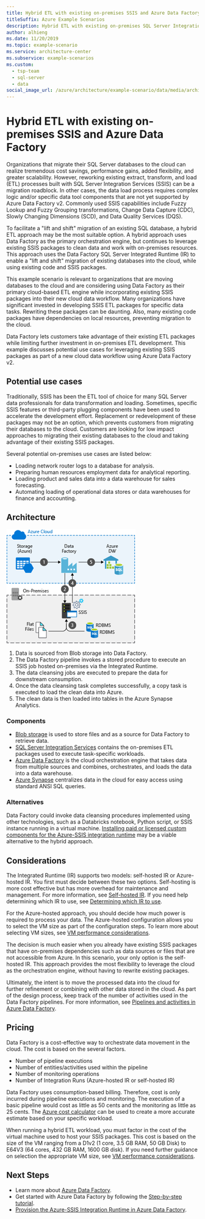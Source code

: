 ```yaml
---
title: Hybrid ETL with existing on-premises SSIS and Azure Data Factory
titleSuffix: Azure Example Scenarios
description: Hybrid ETL with existing on-premises SQL Server Integration Services (SSIS) deployments and Azure Data Factory.
author: alhieng
ms.date: 11/20/2019
ms.topic: example-scenario
ms.service: architecture-center
ms.subservice: example-scenarios
ms.custom:
  - tsp-team
  - sql-server
  - data
social_image_url: /azure/architecture/example-scenario/data/media/architecture-diagram-hybrid-etl-with-adf.png
---
```


# Hybrid ETL with existing on-premises SSIS and Azure Data Factory

Organizations that migrate their SQL Server databases to the cloud can realize tremendous cost savings, performance gains, added flexibility, and greater scalability. However, reworking existing extract, transform, and load (ETL) processes built with SQL Server Integration Services (SSIS) can be a migration roadblock. In other cases, the data load process requires complex logic and/or specific data tool components that are not yet supported by Azure Data Factory v2. Commonly used SSIS capabilities include Fuzzy Lookup and Fuzzy Grouping transformations, Change Data Capture (CDC), Slowly Changing Dimensions (SCD), and Data Quality Services (DQS).

To facilitate a "lift and shift" migration of an existing SQL database, a hybrid ETL approach may be the most suitable option. A hybrid approach uses Data Factory as the primary orchestration engine, but continues to leverage existing SSIS packages to clean data and work with on-premises resources. This approach uses the Data Factory SQL Server Integrated Runtime (IR) to enable a "lift and shift" migration of existing databases into the cloud, while using existing code and SSIS packages.

This example scenario is relevant to organizations that are moving databases to the cloud and are considering using Data Factory as their primary cloud-based ETL engine while incorporating existing SSIS packages into their new cloud data workflow. Many organizations have significant invested in developing SSIS ETL packages for specific data tasks. Rewriting these packages can be daunting. Also, many existing code packages have dependencies on local resources, preventing migration to the cloud.

Data Factory lets customers take advantage of their existing ETL packages while limiting further investment in on-premises ETL development. This example discusses potential use cases for leveraging existing SSIS packages as part of a new cloud data workflow using Azure Data Factory v2.

## Potential use cases

Traditionally, SSIS has been the ETL tool of choice for many SQL Server data professionals for data transformation and loading. Sometimes, specific SSIS features or third-party plugging components have been used to accelerate the development effort. Replacement or redevelopment of these packages may not be an option, which prevents customers from migrating their databases to the cloud. Customers are looking for low impact approaches to migrating their existing databases to the cloud and taking advantage of their existing SSIS packages.

Several potential on-premises use cases are listed below:

- Loading network router logs to a database for analysis.
- Preparing human resources employment data for analytical reporting.
- Loading product and sales data into a data warehouse for sales forecasting.
- Automating loading of operational data stores or data warehouses for finance and accounting.

## Architecture

![Architecture overview of a hybrid ETL process using Azure Data Factory][architecture-diagram]

1. Data is sourced from Blob storage into Data Factory.
2. The Data Factory pipeline invokes a stored procedure to execute an SSIS job hosted on-premises via the Integrated Runtime.
3. The data cleansing jobs are executed to prepare the data for downstream consumption.
4. Once the data cleansing task completes successfully, a copy task is executed to load the clean data into Azure.
5. The clean data is then loaded into tables in the Azure Synapse Analytics.

### Components

- [Blob storage][docs-blob-storage] is used to store files and as a source for Data Factory to retrieve data.
- [SQL Server Integration Services][docs-ssis] contains the on-premises ETL packages used to execute task-specific workloads.
- [Azure Data Factory][docs-data-factory] is the cloud orchestration engine that takes data from multiple sources and combines, orchestrates, and loads the data into a data warehouse.
- [Azure Synapse][docs-sql-data-warehouse] centralizes data in the cloud for easy access using standard ANSI SQL queries.

### Alternatives

Data Factory could invoke data cleansing procedures implemented using other technologies, such as a Databricks notebook, Python script, or SSIS instance running in a virtual machine. [Installing paid or licensed custom components for the Azure-SSIS integration runtime](/azure/data-factory/how-to-develop-azure-ssis-ir-licensed-components) may be a viable alternative to the hybrid approach.

## Considerations

The Integrated Runtime (IR) supports two models: self-hosted IR or Azure-hosted IR. You first must decide between these two options. Self-hosting is more cost effective but has more overhead for maintenance and management. For more information, see [Self-hosted IR](/azure/data-factory/concepts-integration-runtime#self-hosted-integration-runtime). If you need help determining which IR to use, see [Determining which IR to use](/azure/data-factory/concepts-integration-runtime#determining-which-ir-to-use).

For the Azure-hosted approach, you should decide how much power is required to process your data. The Azure-hosted configuration allows you to select the VM size as part of the configuration steps. To learn more about selecting VM sizes, see [VM performance considerations](/azure/cloud-services/cloud-services-sizes-specs#performance-considerations).

The decision is much easier when you already have existing SSIS packages that have on-premises dependencies such as data sources or files that are not accessible from Azure. In this scenario, your only option is the self-hosted IR. This approach provides the most flexibility to leverage the cloud as the orchestration engine, without having to rewrite existing packages.

Ultimately, the intent is to move the processed data into the cloud for further refinement or combining with other data stored in the cloud. As part of the design process, keep track of the number of activities used in the Data Factory pipelines. For more information, see [Pipelines and activities in Azure Data Factory](/azure/data-factory/concepts-pipelines-activities).

## Pricing

Data Factory is a cost-effective way to orchestrate data movement in the cloud. The cost is based on the several factors.

- Number of pipeline executions
- Number of entities/activities used within the pipeline
- Number of monitoring operations
- Number of Integration Runs (Azure-hosted IR or self-hosted IR)

Data Factory uses consumption-based billing. Therefore, cost is only incurred during pipeline executions and monitoring. The execution of a basic pipeline would cost as little as 50 cents and the monitoring as little as 25 cents. The [Azure cost calculator](https://azure.microsoft.com/pricing/calculator/) can be used to create a more accurate estimate based on your specific workload.

When running a hybrid ETL workload, you must factor in the cost of the virtual machine used to host your SSIS packages. This cost is based on the size of the VM ranging from a D1v2 (1 core, 3.5 GB RAM, 50 GB Disk) to E64V3 (64 cores, 432 GB RAM, 1600 GB disk). If you need further guidance on selection the appropriate VM size, see [VM performance considerations](/azure/cloud-services/cloud-services-sizes-specs#performance-considerations).

## Next Steps

- Learn more about [Azure Data Factory](https://azure.microsoft.com/services/data-factory/).
- Get started with Azure Data Factory by following the [Step-by-step tutorial](/azure/data-factory/).
- [Provision the Azure-SSIS Integration Runtime in Azure Data Factory](/azure/data-factory/tutorial-deploy-ssis-packages-azure).

<!-- links -->
[architecture-diagram]: ./media/architecture-diagram-hybrid-etl-with-adf.png
[small-pricing]: https://azure.com/e/
[medium-pricing]: https://azure.com/e/
[large-pricing]: https://azure.com/e/
[availability]: /azure/architecture/checklist/availability
[resource-groups]: /azure/azure-resource-manager/resource-group-overview
[resiliency]: /azure/architecture/resiliency/
[security]: /azure/security/
[scalability]: /azure/architecture/checklist/scalability
[docs-blob-storage]: /azure/storage/blobs/storage-blobs-overview
[docs-data-factory]: /azure/data-factory/introduction
[docs-resource-groups]: /azure/azure-resource-manager/resource-group-overview
[docs-ssis]: /sql/integration-services/sql-server-integration-services
[docs-sql-data-warehouse]: /azure/sql-data-warehouse/sql-data-warehouse-overview-what-is
